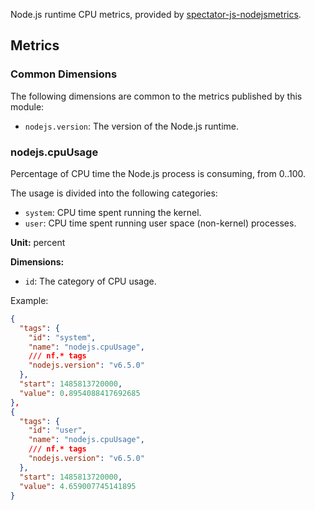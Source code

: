 
Node.js runtime CPU metrics, provided by [spectator-js-nodejsmetrics](../usage.md#spectator-js-nodejsmetrics).

## Metrics

### Common Dimensions

The following dimensions are common to the metrics published by this module:

* `nodejs.version`: The version of the Node.js runtime.

### nodejs.cpuUsage

Percentage of CPU time the Node.js process is consuming, from 0..100.

The usage is divided into the following categories:

* `system`: CPU time spent running the kernel.
* `user`: CPU time spent running user space (non-kernel) processes.

**Unit:** percent

**Dimensions:**

* `id`: The category of CPU usage.

Example:

```json
{
  "tags": {
    "id": "system",
    "name": "nodejs.cpuUsage",
    /// nf.* tags
    "nodejs.version": "v6.5.0"
  },
  "start": 1485813720000,
  "value": 0.8954088417692685
},
{
  "tags": {
    "id": "user",
    "name": "nodejs.cpuUsage",
    /// nf.* tags
    "nodejs.version": "v6.5.0"
  },
  "start": 1485813720000,
  "value": 4.659007745141895
}
```
